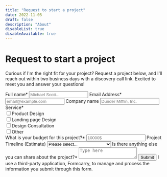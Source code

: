 ```yaml
---
title: "Request to start a project"
date: 2022-11-05
draft: false
description: "About"
disableList: true
disableAvailable: true
---
```

<h1 class="text-center pt-16">Request to start a project</h1>
<p class="text-center my-8">Curious if I'm the right fit for your project? Request a project below, and I'll reach out within two business days with a discovery call link. Excited to meet you and answer your questions!</p>

<form action="https://formcarry.com/s/Hup7tNY1aT" method="POST" accept-charset="UTF-8" class="flex flex-col gap-7 mt-14">
  <label class="block">
    <span class="block text-base font-normal text-neutral-400">Full name*</span>
    <input class="bg-[#ffffff1e] border-[#ffffff33] placeholder-neutral-600 shadow_inner rounded-lg w-full py-2 px-2 mt-1"  type="text" name="name" placeholder="Michael Scott..." required/>
  </label>
  <label class="block">
    <span class="block text-base font-normal text-neutral-400">Email Address*</span>
    <input class="bg-[#ffffff1e] border-[#ffffff33] placeholder-neutral-600 shadow_inner rounded-lg w-full py-2 px-2 mt-1" type="email" name="email" placeholder="email@example.com" required/>
  </label>
  <label class="block">
    <span class="block text-base font-normal text-neutral-400">Company name</span>
    <input class="bg-[#ffffff1e] border-[#ffffff33] placeholder-neutral-600 shadow_inner rounded-lg w-full py-2 px-2 mt-1" type="text" name="company" placeholder="Dunder Mifflin, Inc."/>
  </label>

  <label class="flex flex-col gap-2 required">
    <span class="block text-base font-normal text-neutral-400">Service*</span>
    <div class="flex flex-row items-center gap-2"><input name="service[]" value="product_design" id="service1" type="checkbox" class="bg-[#ffffff1e] border-[#ffffff33] rounded-md shadow_inner"/><label for="service1">Product Design</label></div>
    <div class="flex flex-row items-center gap-2"><input name="service[]" value="landing_page_design" id="service2" type="checkbox" class="bg-[#ffffff1e] border-[#ffffff33] rounded-md shadow_inner"/><label for="service2">Landing page Design</label></div>
    <div class="flex flex-row items-center gap-2"><input name="service[]" value="design_consultation" id="service3"type="checkbox" class="bg-[#ffffff1e] border-[#ffffff33] rounded-md shadow_inner"/><label for="service3">Design Consultation</label></div>
    <div class="flex flex-row items-center gap-2"><input name="service[]" value="other" id="service4" type="checkbox" class="bg-[#ffffff1e] border-[#ffffff33] rounded-md"/><label for="service4">Other</label></div>
  </label>
  
  <label class="block">
    <span class="block text-base font-normal text-neutral-400" for="budget">What is your budget for this project?*</span>
    <input class="bg-[#ffffff1e] border-[#ffffff33] placeholder-neutral-600 shadow_inner rounded-lg w-full py-2 px-2 mt-1"  type="text" name="budget" placeholder="10000$" required/>
  </label>

  <label class="block">
    <span class="block text-base font-normal text-neutral-400">Project Timeline (Estimate)</span>
    <select class="bg-[#ffffff1e] border-[#ffffff33] placeholder-neutral-600 shadow_inner rounded-lg w-full py-2 px-2 mt-1" type="text" name="timeline" required>
      <option value="">Please select...</option>
      <option value="2-4 weeks from now">2-4 weeks from now</option>
      <option value="1-2 months from now">1-2 months from now</option>
      <option value="2-4 months from now">2-4 months from now</option>
      <option value="More than 6 months from now">More than 6 months from now</option>
    </select>
  </label>

  <label class="block">
    <span class="block text-base font-normal text-neutral-400">Is there anything else you can share about the project?*</span>
    <textarea class="bg-[#ffffff1e] border-[#ffffff33] placeholder-neutral-600 shadow_inner rounded-lg w-full py-2 px-2 mt-1" name="description" placeholder="Type here" required></textarea>
  </label>
<label class="flex self-start">
<button type="submit" value="Submit" class="px-6 py-2 bg-primary-600 hover:bg-primary-700 ease-in duration-100 border-[#ffffff33] rounded-full font-semibold flex self-start shadow_drop">Submit</button>
</label>
  <span class="block text-xs font-normal text-neutral-400">I use a third-party application, Formcarry, to manage and process the information you submit through this form.</span>
</form>
